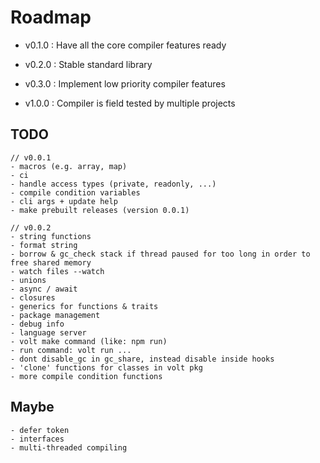 
# Roadmap

- v0.1.0 : Have all the core compiler features ready

- v0.2.0 : Stable standard library

- v0.3.0 : Implement low priority compiler features

- v1.0.0 : Compiler is field tested by multiple projects

## TODO

```
// v0.0.1
- macros (e.g. array, map)
- ci
- handle access types (private, readonly, ...)
- compile condition variables
- cli args + update help
- make prebuilt releases (version 0.0.1)

// v0.0.2
- string functions
- format string
- borrow & gc_check stack if thread paused for too long in order to free shared memory 
- watch files --watch
- unions
- async / await
- closures
- generics for functions & traits
- package management
- debug info
- language server
- volt make command (like: npm run)
- run command: volt run ...
- dont disable_gc in gc_share, instead disable inside hooks 
- 'clone' functions for classes in volt pkg
- more compile condition functions
```

## Maybe

```
- defer token
- interfaces
- multi-threaded compiling
```